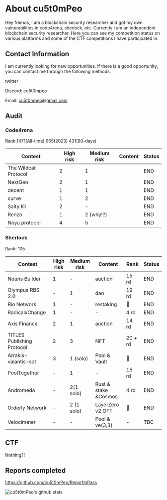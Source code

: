 # About cu5t0mPeo

Hey friends, I am a blockchain security researcher and got my own vulnerabilities in code4rena, sherlock, etc. Currently I am an independent blockchain security researcher. Here you can see my competition status on various platforms and some of the CTF competitions I have participated in.

## Contact Information

I am currently looking for new opportunities. If there is a good opportunity, you can contact me through the following methods:

twitter



Discord: cu5t0mpeo

Email: cu5t0mpeo@gmail.com

## Audit

### Code4rena

Rank:1471(All-time) 965(2023) 431(90-days)

| Contest              | High risk | Medium risk | Content | Status |
| -------------------- | --------- | ----------- | ------- | ------ |
| The Wildcat Protocol | 2         | 1           |         | END    |
| NextGen              | 2         | 1           |         | END    |
| decent               | 1         | 1           |         | END    |
| curve                | 1         | 2           |         | END    |
| Salty.IO             | 2         | -           |         | END    |
| Renzo                | 1         | 2 (why!?)   |         | END    |
| Noya protocol        | 4         | 5           |         | END    |

### Sherlock

Rank: 105

| Contest                    | High risk | Medium risk | Content              | Rank    | Status |
| -------------------------- | --------- | ----------- | -------------------- | ------- | ------ |
| Nouns Builder              | 1         | -           | auction              | 15 rd   | END    |
| Olympus RBS 2.0            | -         | 1           | dao                  | 19 rd   | END    |
| Rio Network                | 1         | -           | restaking            | 🥉       | END    |
| RadicalxChange             | 1         | -           | -                    | 4 rd    | END    |
| Axis Finance               | 2         | 1           | auction              | 14 rd   | END    |
| TITLES Publishing Protocol | 2         | 3           | NFT                  | 20 + rd | END    |
| Arrakis-valantis-sot       | 3         | 1 (solo)    | Pool & Vault         | 🥈       | END    |
| PoolTogether               | -         | 1           | -                    | 15 rd   | END    |
| Andromeda                  | -         | 2(1 solo)   | Rust & stake &Cosmos | 4 rd    | END    |
| Orderly Network            | -         | 2 (1 solo)  | LayerZero v2 OFT     | 🥉       | END    |
| Velocimeter                | -         | -           | Pool & ve(3,3)       | -       | TBC    |

## CTF

Nothing?!

## Reports completed

https://github.com/cu5t0mPeo/ReportInPass

<!--
**cu5t0mPeo/cu5t0mPeo** is a ✨ _special_ ✨ repository because its `README.md` (this file) appears on your GitHub profile.

Here are some ideas to get you started:

- 🔭 I’m currently working on ...
- 🌱 I’m currently learning ...
- 👯 I’m looking to collaborate on ...
- 🤔 I’m looking for help with ...
- 💬 Ask me about ...
- 📫 How to reach me: ...
- 😄 Pronouns: ...
- ⚡ Fun fact: ...
--> 
![cu5t0mPeo's github stats](https://github-readme-stats.vercel.app/api?username=cu5t0mPeo&show_icons=true&hide_border=true)
